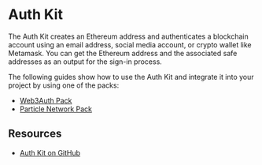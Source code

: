 # Auth Kit

The Auth Kit creates an Ethereum address and authenticates a blockchain account using an email address, social media account, or crypto wallet like Metamask. You can get the Ethereum address and the associated safe addresses as an output for the sign-in process.

The following guides show how to use the Auth Kit and integrate it into your project by using one of the packs:
- [Web3Auth Pack](./web3auth.md)
- [Particle Network Pack](./particle-network.md)

## Resources
- [Auth Kit on GitHub](https://github.com/safe-global/safe-core-sdk/tree/main/packages/auth-kit)

